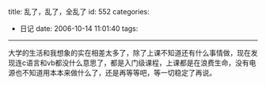 title: 乱了，乱了，全乱了
id: 552
categories:
  - 日记
date: 2006-10-14 11:01:40
tags:
---

大学的生活和我想象的实在相差太多了，除了上课不知道还有什么事情做，现在发现连c语言和vb都没什么意思了，都是入门级课程，上课都是在浪费生命，没有电源也不知道用本本来做什么了，还是再等等吧，等一切稳定了再说。
